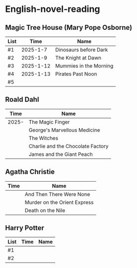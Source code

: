 # English-novel-reading


## Magic Tree House (Mary Pope Osborne)

| List| Time| Name|
|-----|-----|-----|
| #1| 2025-1-7| Dinosaurs before Dark|
| #2| 2025-1-9| The Knight at Dawn|
| #3| 2025-1-12| Mummies in the Morning|
| #4| 2025-1-13| Pirates Past Noon|
| #5|||





## Roald Dahl

| Time| Name|
|-----|-----|
| 2025-| The Magic Finger|
|| George's Marvellous Medicine|
|| The Witches|
|| Charlie and the Chocolate Factory|
|| James and the Giant Peach|


## Agatha Christie

| Time| Name|
|-----|-----|
|| And Then There Were None|
|| Murder on the Orient Express|
|| Death on the Nile|


## Harry Potter

| List| Time| Name|
|-----|-----|-----|
| #1|||
| #2|||